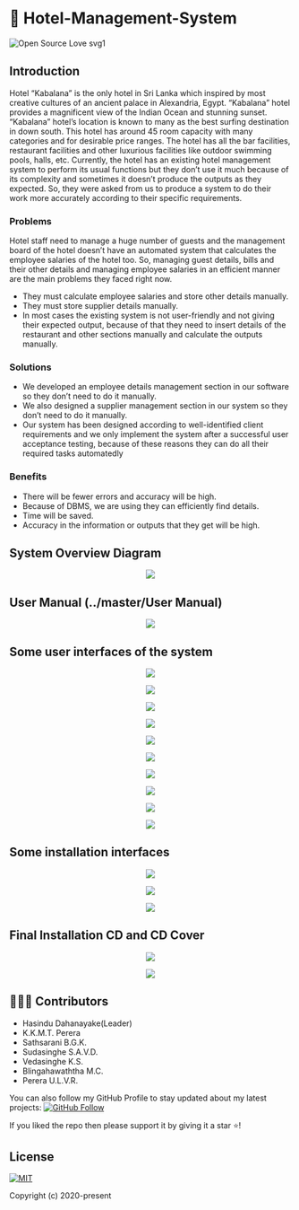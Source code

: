 #  :hotel: Hotel-Management-System
![Open Source Love svg1](https://badges.frapsoft.com/os/v1/open-source.svg?v=103)
## Introduction
Hotel “Kabalana” is the only hotel in Sri Lanka which inspired by most creative cultures of an ancient palace in Alexandria, Egypt. “Kabalana” hotel provides a magnificent view of the Indian Ocean and stunning sunset. “Kabalana” hotel’s location is known to many as the best surfing destination in down south. This hotel has around 45 room capacity with many categories and for desirable price ranges. The hotel has all the bar facilities, restaurant facilities and other luxurious facilities like outdoor swimming pools, halls, etc.    Currently, the hotel has an existing hotel management system to perform its usual functions but they don’t use it much because of its complexity and sometimes it doesn’t produce the outputs as they expected. So, they were asked from us to produce a system to do their work more accurately according to their specific requirements. 


### Problems

Hotel staff need to manage a huge number of guests and the management board of the hotel doesn’t have an automated system that calculates the employee salaries of the hotel too. So, managing guest details, bills and their other details and managing employee salaries in an efficient manner are the main problems they faced right now. 


*  They must calculate employee salaries and store other details manually.
*  They must store supplier details manually.
*  In most cases the existing system is not user-friendly and not giving their expected output, because of that they need to insert details of the restaurant and other sections manually and calculate the outputs manually. 


### Solutions

*   We developed an employee details management section in our software so they don’t need to do it manually. 
*   We also designed a supplier management section in our system so they don’t need to do it manually. 
*   Our system has been designed according to well-identified client requirements and we only implement the system after a successful user acceptance testing, because of these reasons they can do all their required tasks automatedly

### Benefits 

*   There will be fewer errors and accuracy will be high. 
*   Because of DBMS, we are using they can efficiently find details. 
*   Time will be saved. 
*   Accuracy in the information or outputs that they get will be high.


## System Overview Diagram

<p align="middle">
  <img src="../master/interfaces/systemoverview.PNG"/>
 </p>
 
 ## User Manual (../master/User Manual)
 
 <p align="middle">
  <img src="../master/interfaces/usermanual.PNG"/>
 </p>
 
 
 
 ## Some user interfaces of the system
 
 <p align="middle">
  <img src="../master/interfaces/splash.PNG"/>
 </p>
 
 
 <p align="middle">
  <img src="../master/interfaces/UI3.PNG"/>
 </p>
 
 
 <p align="middle">
  <img src="../master/interfaces/navigation.PNG"/>
 </p>
 
 
 <p align="middle">
  <img src="../master/interfaces/UI1.PNG"/>
 </p>
 
 
 <p align="middle">
  <img src="../master/interfaces/UI2.PNG"/>
 </p>
 
 
 <p align="middle">
  <img src="../master/interfaces/UI7.PNG"/>
 </p>
 
 <p align="middle">
  <img src="../master/interfaces/UI8.PNG"/>
 </p>
 
 <p align="middle">
  <img src="../master/interfaces/UI9.PNG"/>
 </p>
 
 
 <p align="middle">
  <img src="../master/interfaces/UI5.PNG"/>
 </p>
 
 
 <p align="middle">
  <img src="../master/interfaces/UI8.PNG"/>
 </p>
 
 
  ## Some installation interfaces
  
  <p align="middle">
  <img src="../master/interfaces/Installation Folder.PNG"/>
 </p>
 
  <p align="middle">
  <img src="../master/interfaces/Installation Window.PNG"/>
 </p>
 
 <p align="middle">
  <img src="../master/interfaces/Icon.PNG"/>
 </p>
 
  
  ## Final Installation CD and CD Cover
  <p align="middle">
  <img src="../master/interfaces/cd.jpg"/>
 </p>
 
  <p align="middle">
  <img src="../master/interfaces/CD COVER.jpg"/>
 </p>
 
 ## 👨🏼‍💻 Contributors
 
* Hasindu Dahanayake(Leader)
* K.K.M.T. Perera 
* Sathsarani B.G.K.
* Sudasinghe S.A.V.D. 
* Vedasinghe K.S. 
* Blingahawaththa M.C. 
* Perera U.L.V.R.

You can also follow my GitHub Profile to stay updated about my latest projects: [![GitHub Follow](https://img.shields.io/badge/Connect-Hasindu1-blue.svg?logo=Github&longCache=true&style=social&label=Follow)](https://github.com/Hasindu1)

If you liked the repo then please support it by giving it a star ⭐!


## License
[![MIT](https://img.shields.io/cocoapods/l/AFNetworking.svg?style=style&label=License&maxAge=2592000)](../master/LICENSE)

Copyright (c) 2020-present
 


 
 
 
 
 
 
 
 
 
 